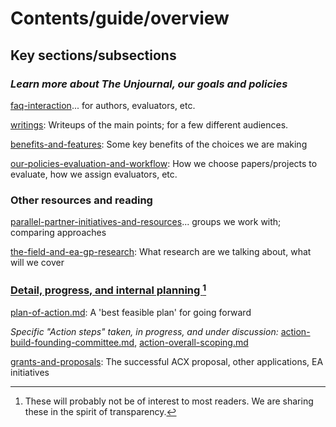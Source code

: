 # Contents/guide/overview

## Key sections/subsections

### _Learn more about The Unjournal, our goals and policies_&#x20;

[faq-interaction](../faq-interaction/ "mention")... for authors, evaluators, etc.

[writings](writings/ "mention"): Writeups of the main points; for a few different audiences.

[benefits-and-features](../benefits-and-features/ "mention"): Some key benefits of the choices we are making

[our-policies-evaluation-and-workflow](../our-policies-evaluation-and-workflow/ "mention"): How we choose papers/projects to evaluate, how we assign evaluators, etc.



### Other resources and reading

[parallel-partner-initiatives-and-resources](../parallel-partner-initiatives-and-resources/ "mention")... groups we work with; comparing approaches

[the-field-and-ea-gp-research](../the-field-and-ea-gp-research/ "mention"): What research are we talking about, what will we cover



### [Detail, progress, and internal planning ](#user-content-fn-1)[^1]

[plan-of-action.md](discussion-team/plan-of-action.md "mention"): A 'best feasible plan' for going forward

_Specific "Action steps" taken, in progress, and under discussion:_ [action-build-founding-committee.md](../action-and-progress/action-build-founding-committee.md "mention"), [action-overall-scoping.md](../management-tech-details-discussion/action-overall-scoping.md "mention")

[grants-and-proposals](../grants-and-proposals/ "mention"): The successful ACX proposal, other applications, EA initiatives

[^1]: These will probably not be of interest to most readers. We are sharing these in the spirit of transparency.
